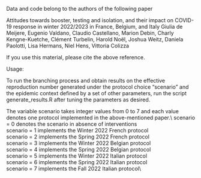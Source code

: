 Data and code belong to the authors of the following paper

Attitudes towards booster, testing and isolation, and their impact on COVID-19 response in winter 2022/2023 in France, Belgium, and Italy
Giulia de Meijere, Eugenio Valdano, Claudio Castellano, Marion Debin, Charly Kengne-Kuetche, Clément Turbelin, Harold Noël, Joshua Weitz, Daniela Paolotti, Lisa Hermans, Niel Hens, Vittoria Colizza

If you use this material, please cite the above reference.

Usage:

To run the branching process and obtain results on the effective reproduction number generated under the protocol choice “scenario” and the epidemic context defined by a set of other parameters, run the script generate_results.R after tuning the parameters as desired. 

The variable scenario takes integer values from 0 to 7 and each value denotes one protocol implemented in the above-mentioned paper.\ 
scenario = 0 denotes the scenario in absence of interventions\
scenario = 1 implements the Winter 2022 French protocol\
scenario = 2 implements the Spring 2022 French protocol\
scenario = 3 implements the Winter 2022 Belgian protocol\
scenario = 4 implements the Spring 2022 Belgian protocol\
scenario = 5 implements the Winter 2022 Italian protocol\
scenario = 6 implements the Spring 2022 Italian protocol\
scenario = 7 implements the Fall 2022 Italian protocol\

